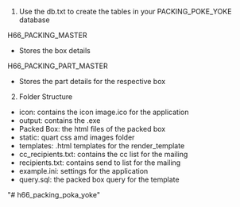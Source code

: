 1. Use the db.txt to create the tables in your PACKING_POKE_YOKE database

H66_PACKING_MASTER 
* Stores the box details

H66_PACKING_PART_MASTER
* Stores the part details for the respective box

2. Folder Structure 

* icon: contains the icon image.ico for the application
* output: contains the .exe
* Packed Box: the html files of the packed box
* static: quart css amd images folder
* templates: .html templates for the render_template
* cc_recipients.txt: contains the cc list for the mailing
* recipients.txt: contains send to list for the mailing
* example.ini: settings for the application
* query.sql: the packed box query for the template

"# h66_packing_poka_yoke" 
